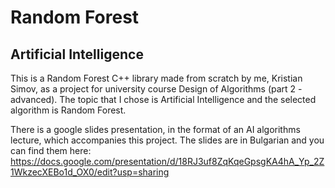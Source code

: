 # Random Forest
## Artificial Intelligence

This is a Random Forest C++ library made from scratch by me, Kristian Simov, as a project for university course Design of Algorithms (part 2 - advanced).
The topic that I chose is Artificial Intelligence and the selected algorithm is Random Forest.

There is a google slides presentation, in the format of an AI algorithms lecture, which accompanies this project.
The slides are in Bulgarian and you can find them here:
https://docs.google.com/presentation/d/18RJ3uf8ZqKqeGpsgKA4hA_Yp_2Z1WkzecXEBo1d_OX0/edit?usp=sharing
